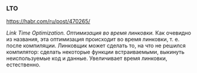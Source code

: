 ### LTO

https://habr.com/ru/post/470265/

*Link Time Optimization. Оптимизация во время линковки.* Как очевидно из названия, эта оптимизация происходит во время линковки, т. е. после компиляции. Линковщик может сделать то, на что не решился компилятор: сделать некоторые функции встраиваемыми, выкинуть неиспользуемые код и данные. Увеличивает время линковки, естественно.
